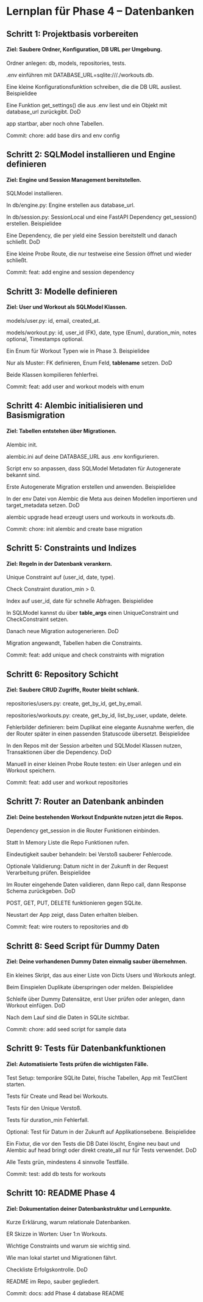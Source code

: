 # Lernplan für Phase 4 – Datenbanken


## Schritt 1: Projektbasis vorbereiten

#### Ziel: Saubere Ordner, Konfiguration, DB URL per Umgebung.

Ordner anlegen: db, models, repositories, tests.

.env einführen mit DATABASE_URL=sqlite:///./workouts.db.

Eine kleine Konfigurationsfunktion schreiben, die die DB URL ausliest.
Beispielidee

Eine Funktion get_settings() die aus .env liest und ein Objekt mit database_url zurückgibt.
DoD

app startbar, aber noch ohne Tabellen.

Commit: chore: add base dirs and env config

## Schritt 2: SQLModel installieren und Engine definieren

#### Ziel: Engine und Session Management bereitstellen.

SQLModel installieren.

In db/engine.py: Engine erstellen aus database_url.

In db/session.py: SessionLocal und eine FastAPI Dependency get_session() erstellen.
Beispielidee

Eine Dependency, die per yield eine Session bereitstellt und danach schließt.
DoD

Eine kleine Probe Route, die nur testweise eine Session öffnet und wieder schließt.

Commit: feat: add engine and session dependency

## Schritt 3: Modelle definieren

#### Ziel: User und Workout als SQLModel Klassen.


models/user.py: id, email, created_at.

models/workout.py: id, user_id (FK), date, type (Enum), duration_min, notes optional, Timestamps optional.

Ein Enum für Workout Typen wie in Phase 3.
Beispielidee

Nur als Muster: FK definieren, Enum Feld, __tablename__ setzen.
DoD

Beide Klassen kompilieren fehlerfrei.

Commit: feat: add user and workout models with enum

## Schritt 4: Alembic initialisieren und Basismigration

#### Ziel: Tabellen entstehen über Migrationen.


Alembic init.

alembic.ini auf deine DATABASE_URL aus .env konfigurieren.

Script env so anpassen, dass SQLModel Metadaten für Autogenerate bekannt sind.

Erste Autogenerate Migration erstellen und anwenden.
Beispielidee

In der env Datei von Alembic die Meta aus deinen Modellen importieren und target_metadata setzen.
DoD

alembic upgrade head erzeugt users und workouts in workouts.db.

Commit: chore: init alembic and create base migration

## Schritt 5: Constraints und Indizes

#### Ziel: Regeln in der Datenbank verankern.


Unique Constraint auf (user_id, date, type).

Check Constraint duration_min > 0.

Index auf user_id, date für schnelle Abfragen.
Beispielidee

In SQLModel kannst du über __table_args__ einen UniqueConstraint und CheckConstraint setzen.

Danach neue Migration autogenerieren.
DoD

Migration angewandt, Tabellen haben die Constraints.

Commit: feat: add unique and check constraints with migration

## Schritt 6: Repository Schicht

#### Ziel: Saubere CRUD Zugriffe, Router bleibt schlank.


repositories/users.py: create, get_by_id, get_by_email.

repositories/workouts.py: create, get_by_id, list_by_user, update, delete.

Fehlerbilder definieren: beim Duplikat eine elegante Ausnahme werfen, die der Router später in einen passenden Statuscode übersetzt.
Beispielidee

In den Repos mit der Session arbeiten und SQLModel Klassen nutzen, Transaktionen über die Dependency.
DoD

Manuell in einer kleinen Probe Route testen: ein User anlegen und ein Workout speichern.

Commit: feat: add user and workout repositories

## Schritt 7: Router an Datenbank anbinden

#### Ziel: Deine bestehenden Workout Endpunkte nutzen jetzt die Repos.


Dependency get_session in die Router Funktionen einbinden.

Statt In Memory Liste die Repo Funktionen rufen.

Eindeutigkeit sauber behandeln: bei Verstoß sauberer Fehlercode.

Optionale Validierung: Datum nicht in der Zukunft in der Request Verarbeitung prüfen.
Beispielidee

Im Router eingehende Daten validieren, dann Repo call, dann Response Schema zurückgeben.
DoD

POST, GET, PUT, DELETE funktionieren gegen SQLite.

Neustart der App zeigt, dass Daten erhalten bleiben.

Commit: feat: wire routers to repositories and db

## Schritt 8: Seed Script für Dummy Daten

#### Ziel: Deine vorhandenen Dummy Daten einmalig sauber übernehmen.


Ein kleines Skript, das aus einer Liste von Dicts Users und Workouts anlegt.

Beim Einspielen Duplikate überspringen oder melden.
Beispielidee

Schleife über Dummy Datensätze, erst User prüfen oder anlegen, dann Workout einfügen.
DoD

Nach dem Lauf sind die Daten in SQLite sichtbar.

Commit: chore: add seed script for sample data

## Schritt 9: Tests für Datenbankfunktionen

#### Ziel: Automatisierte Tests prüfen die wichtigsten Fälle.


Test Setup: temporäre SQLite Datei, frische Tabellen, App mit TestClient starten.

Tests für Create und Read bei Workouts.

Tests für den Unique Verstoß.

Tests für duration_min Fehlerfall.

Optional: Test für Datum in der Zukunft auf Applikationsebene.
Beispielidee

Ein Fixtur, die vor den Tests die DB Datei löscht, Engine neu baut und Alembic auf head bringt oder direkt create_all nur für Tests verwendet.
DoD

Alle Tests grün, mindestens 4 sinnvolle Testfälle.

Commit: test: add db tests for workouts

## Schritt 10: README Phase 4

#### Ziel: Dokumentation deiner Datenbankstruktur und Lernpunkte.


Kurze Erklärung, warum relationale Datenbanken.

ER Skizze in Worten: User 1:n Workouts.

Wichtige Constraints und warum sie wichtig sind.

Wie man lokal startet und Migrationen fährt.

Checkliste Erfolgskontrolle.
DoD

README im Repo, sauber gegliedert.

Commit: docs: add Phase 4 database README
